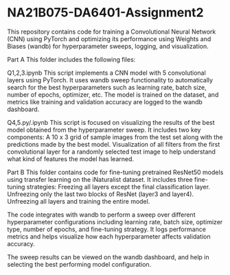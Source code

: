 # NA21B075-DA6401-Assignment2
This repository contains code for training a Convolutional Neural Network (CNN) using PyTorch and optimizing its performance using Weights and Biases (wandb) for hyperparameter sweeps, logging, and visualization.

Part A
This folder includes the following files:

Q1,2,3.ipynb
This script implements a CNN model with 5 convolutional layers using PyTorch. It uses wandb sweep functionality to automatically search for the best hyperparameters such as learning rate, batch size, number of epochs, optimizer, etc. The model is trained on the dataset, and metrics like training and validation accuracy are logged to the wandb dashboard.

Q4,5.py/.ipynb
This script is focused on visualizing the results of the best model obtained from the hyperparameter sweep. It includes two key components:
A 10 x 3 grid of sample images from the test set along with the predictions made by the best model.
Visualization of all filters from the first convolutional layer for a randomly selected test image to help understand what kind of features the model has learned.

Part B
This folder contains code for fine-tuning pretrained ResNet50 models using transfer learning on the iNaturalist dataset. It includes three fine-tuning strategies:
Freezing all layers except the final classification layer.
Unfreezing only the last two blocks of ResNet (layer3 and layer4).
Unfreezing all layers and training the entire model.

The code integrates with wandb to perform a sweep over different hyperparameter configurations including learning rate, batch size, optimizer type, number of epochs, and fine-tuning strategy. It logs performance metrics and helps visualize how each hyperparameter affects validation accuracy.

The sweep results can be viewed on the wandb dashboard, and help in selecting the best performing model configuration.
